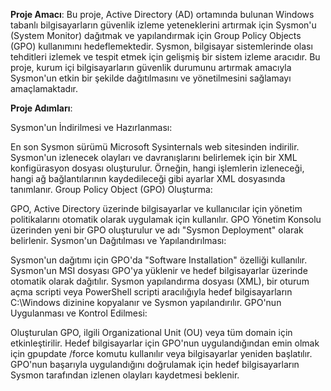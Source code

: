 **Proje Amacı**:
Bu proje, Active Directory (AD) ortamında bulunan Windows tabanlı bilgisayarların güvenlik izleme yeteneklerini artırmak için Sysmon'u (System Monitor) dağıtmak ve yapılandırmak için Group Policy Objects (GPO) kullanımını hedeflemektedir. Sysmon, bilgisayar sistemlerinde olası tehditleri izlemek ve tespit etmek için gelişmiş bir sistem izleme aracıdır. Bu proje, kurum içi bilgisayarların güvenlik durumunu artırmak amacıyla Sysmon'un etkin bir şekilde dağıtılmasını ve yönetilmesini sağlamayı amaçlamaktadır.

**Proje Adımları**:

Sysmon'un İndirilmesi ve Hazırlanması:

En son Sysmon sürümü Microsoft Sysinternals web sitesinden indirilir.
Sysmon'un izlenecek olayları ve davranışlarını belirlemek için bir XML konfigürasyon dosyası oluşturulur. Örneğin, hangi işlemlerin izleneceği, hangi ağ bağlantılarının kaydedileceği gibi ayarlar XML dosyasında tanımlanır.
Group Policy Object (GPO) Oluşturma:

GPO, Active Directory üzerinde bilgisayarlar ve kullanıcılar için yönetim politikalarını otomatik olarak uygulamak için kullanılır.
GPO Yönetim Konsolu üzerinden yeni bir GPO oluşturulur ve adı "Sysmon Deployment" olarak belirlenir.
Sysmon'un Dağıtılması ve Yapılandırılması:

Sysmon'un dağıtımı için GPO'da "Software Installation" özelliği kullanılır. Sysmon'un MSI dosyası GPO'ya yüklenir ve hedef bilgisayarlar üzerinde otomatik olarak dağıtılır.
Sysmon yapılandırma dosyası (XML), bir oturum açma scripti veya PowerShell scripti aracılığıyla hedef bilgisayarların C:\Windows dizinine kopyalanır ve Sysmon yapılandırılır.
GPO'nun Uygulanması ve Kontrol Edilmesi:

Oluşturulan GPO, ilgili Organizational Unit (OU) veya tüm domain için etkinleştirilir.
Hedef bilgisayarlar için GPO'nun uygulandığından emin olmak için gpupdate /force komutu kullanılır veya bilgisayarlar yeniden başlatılır.
GPO'nun başarıyla uygulandığını doğrulamak için hedef bilgisayarların Sysmon tarafından izlenen olayları kaydetmesi beklenir.


